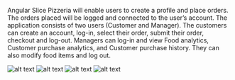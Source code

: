 Angular Slice Pizzeria will enable users to create a profile and place orders. The orders placed will be
logged and connected to the user’s account. The application consists of two users (Customer and
Manager). The customers can create an account, log-in, select their order, submit their order, checkout
and log-out. Managers can log-in and view Food analytics, Customer purchase analytics, and Customer
purchase history. They can also modify food items and log out.

![alt text](https://raw.githubusercontent.com/VungDuecTeu/AngularSliceFront_End/master/frontpage.PNG)
![alt text](https://raw.githubusercontent.com/VungDuecTeu/AngularSliceFront_End/master/checkout.PNG)
![alt text](https://raw.githubusercontent.com/VungDuecTeu/AngularSliceFront_End/master/manager.PNG)
![alt text](https://raw.githubusercontent.com/VungDuecTeu/AngularSliceFront_End/master/orderpage.png)

